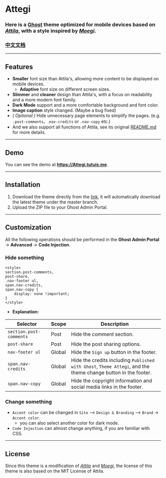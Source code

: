 # Attegi
### Here is a [**Ghost**](https://ghost.org) theme optimized for mobile devices based on [*Attila*](https://github.com/zutrinken/attila), with a style inspired by [*Moegi*](https://github.com/moegi-design/ghost-theme-Moegi). 

### [**中文文档**](https://github.com/bunizao/Attegi/blob/master/README_zh.md)

---

## Features
 - **Smaller** font size than Attila's, allowing more content to be displayed on mobile devices.
    - **Adaptive** font size on different screen sizes.
 - **Slimmer** and **cleaner** design than Attila's, with a focus on readability and a more modern font family.
 - **Dark Mode** support and a more comfortable background and font color.
 - **Image caption** style changed. (Maybe a bug fixed)
 - *( Optional )* Hide unnecessary page elements to simplify the pages. (e.g. `.post-comments`、.`nav-credits` or `.nav-copy` etc.)
 - And we also support all functions of Attila, see its original [README.md](https://github.com/zutrinken/attila/blob/main/README.md) for more details.
  
---

## Demo
You can see the demo at **https://Attegi.tutuis.me**.

---

## Installation
1. Download the theme directly from the [link](https://github.com/bunizao/Attegi/archive/refs/heads/master.zip), it will automatically download the latest theme under the master branch.
2. Upload the ZIP file to your Ghost Admin Portal.
---
## Customization
All the following operations should be performed in the **Ghost Admin Portal** -> **Advanced** -> **Code Injection**.
### Hide something

```
<style>
section.post-comments, 
post-share,
.nav-footer ul,
span.nav-credits, 
span.nav-copy {
    display: none !important;
}
</style>
```

- **Explanation:**

| Selector               | Scope  | Description                                                                       |
|------------------------|--------|-----------------------------------------------------------------------------------|
| `section.post-comments`| Post   | Hide the comment section.                                                         |
| `post-share`           | Post   | Hide the post sharing options.                                                    |
| `nav-footer ul`        | Global | Hide the `Sign up` button in the footer.                                          |
| `span.nav-credits`     | Global | Hide the credits including `Published with Ghost`, `Theme Attegi`, and the theme change button in the footer. |
| `span.nav-copy`        | Global | Hide the copyright information and social media links in the footer.              |

### Change something
- `Accent color` can be changed in `Site` —> `Design & Branding` —> `Brand` -> `Accent color`.
  - you can also select another color for dark mode.
- `Code Injection` can almost change anything, if you are familiar with CSS.

---

## License
Since this theme is a modification of [*Attila*](https://github.com/zutrinken/attila) and [*Moegi*](https://github.com/moegi-design/ghost-theme-Moegi), the license of this theme is also based on the MIT License of Attila.
